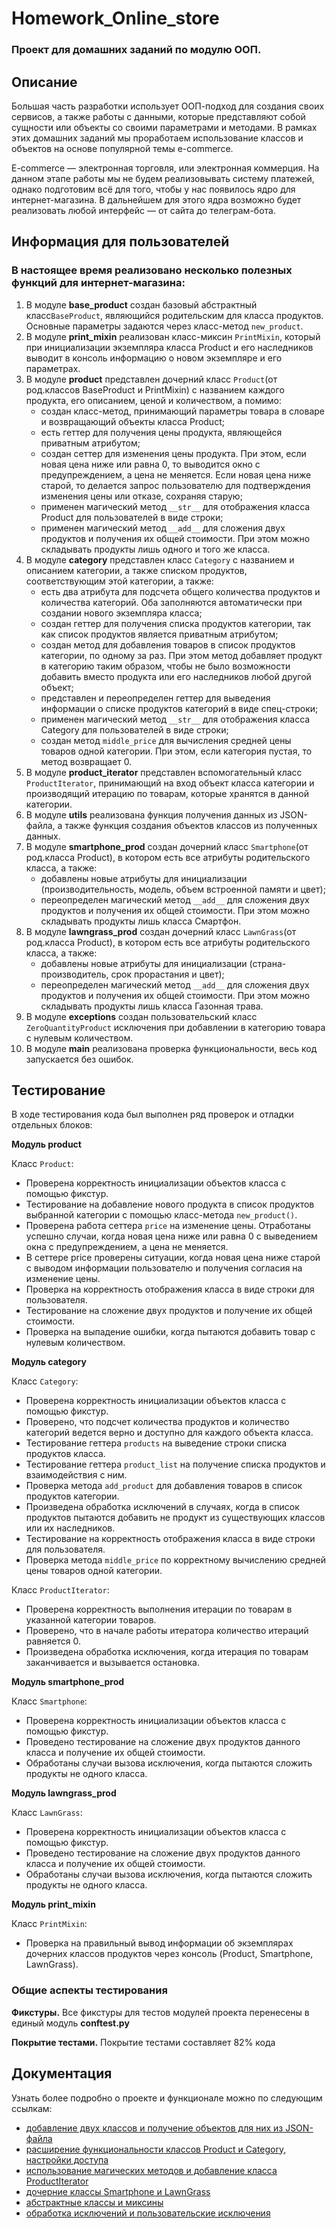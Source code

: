 # Homework_Online_store
### Проект для домашних заданий по модулю ООП.

## Описание
Большая часть разработки использует ООП-подход для создания своих сервисов, а также работы с данными, которые представляют собой сущности или объекты со своими параметрами и методами. 
В рамках этих домашних заданий мы проработаем использование классов и объектов на основе популярной темы e-commerce.

E-commerce — электронная торговля, или электронная коммерция. На данном этапе работы мы не будем реализовывать систему платежей, однако подготовим всё для того, чтобы у нас появилось ядро для интернет-магазина. 
В дальнейшем для этого ядра возможно будет реализовать любой интерфейс — от сайта до телеграм-бота.

## Информация для пользователей
### В настоящее время реализовано несколько полезных функций для интернет-магазина:
1) В модуле **base_product** создан базовый абстрактный класс`BaseProduct`, являющийся родительским для класса продуктов. Основные параметры задаются через класс-метод `new_product`.
2) В модуле **print_mixin** реализован класс-миксин `PrintMixin`, который при инициализации экземпляра класса Product и его наследников выводит в консоль информацию о новом экземпляре и его параметрах. 
3) В модуле **product** представлен дочерний класс `Product`(от род.классов BaseProduct и PrintMixin) с названием каждого продукта, его описанием, ценой и количеством, а помимо:
    + создан класс-метод, принимающий параметры товара в словаре и возвращающий объекты класса Product;
    + есть геттер для получения цены продукта, являющейся приватным атрибутом;
    + создан сеттер для изменения цены продукта. При этом, если новая цена ниже или равна 0, то выводится окно с предупреждением, а цена не меняется.
    Если новая цена ниже старой, то делается запрос пользователю для подтверждения изменения цены или отказе, сохраняя старую;
    + применен магический метод `__str__` для отображения класса Product для пользователей в виде строки;
    + применен магический метод `__add__` для сложения двух продуктов и получения их общей стоимости. При этом можно складывать продукты лишь одного и того же класса.
4) В модуле **category** представлен класс `Category` с названием и описанием категории, а также списком продуктов, соответствующим этой категории, а также:
    + есть два атрибута для подсчета общего количества продуктов и количества категорий. Оба заполняются автоматически при создании нового экземпляра класса;
    + создан геттер для получения списка продуктов категории, так как список продуктов является приватным атрибутом;
    + создан метод для добавления товаров в список продуктов категории, по одному за раз. При этом метод добавляет продукт в категорию таким образом, чтобы не было возможности добавить вместо продукта или его наследников любой другой объект;
    + представлен и переопределен геттер для выведения информации о списке продуктов категорий в виде спец-строки;
    + применен магический метод `__str__` для отображения класса Category для пользователей в виде строки;
    + создан метод `middle_price` для вычисления средней цены товаров одной категории. При этом, если категория пустая, то метод возвращает 0.
5) В модуле **product_iterator** представлен вспомогательный класс `ProductIterator`, принимающий на вход объект класса категории и производящий итерацию по товарам, которые хранятся в данной категории.
6) В модуле **utils** реализована функция получения данных из JSON-файла, а также функция создания объектов классов из полученных данных.
7) В модуле **smartphone_prod** создан дочерний класс `Smartphone`(от род.класса Product), в котором есть все атрибуты родительского класса, а также:
    + добавлены новые атрибуты для инициализации (производительность, модель, объем встроенной памяти и цвет);
    + переопределен магический метод `__add__` для сложения двух продуктов и получения их общей стоимости. При этом можно складывать продукты лишь класса Смартфон.
8) В модуле **lawngrass_prod** создан дочерний класс `LawnGrass`(от род.класса Product), в котором есть все атрибуты родительского класса, а также:
    + добавлены новые атрибуты для инициализации (страна-производитель, срок прорастания и цвет);
    + переопределен магический метод `__add__` для сложения двух продуктов и получения их общей стоимости. При этом можно складывать продукты лишь класса Газонная трава.
9) В модуле **exceptions** создан пользовательский класс `ZeroQuantityProduct` исключения при добавлении в категорию товара с нулевым количеством.
10) В модуле **main** реализована проверка функциональности, весь код запускается без ошибок.

## Тестирование
В ходе тестирования кода был выполнен ряд проверок и отладки отдельных блоков:

**Модуль product**

Класс `Product`:
+ Проверена корректность инициализации объектов класса с помощью фикстур.
+ Тестирование на добавление нового продукта в список продуктов выбранной категории с помощью класс-метода `new_product()`.
+ Проверена работа сеттера `price` на изменение цены. Отработаны успешно случаи, когда новая цена ниже или равна 0 с выведением окна с предупреждением, а цена не меняется.
+ В сеттере price проверены ситуации, когда новая цена ниже старой с выводом информации пользователю и получения согласия на изменение цены.
+ Проверка на корректность отображения класса в виде строки для пользователя.
+ Тестирование на сложение двух продуктов и получение их общей стоимости.
+ Проверка на выпадение ошибки, когда пытаются добавить товар с нулевым количеством.

**Модуль category**

Класс `Category`:
+ Проверена корректность инициализации объектов класса с помощью фикстур.
+ Проверено, что подсчет количества продуктов и количество категорий ведется верно и доступно для каждого объекта класса.
+ Тестирование геттера `products` на выведение строки списка продуктов класса.
+ Тестирование геттера `product_list` на получение списка продуктов и взаимодействия с ним.
+ Проверка метода `add_product` для добавления товаров в список продуктов категории.
+ Произведена обработка исключений в случаях, когда в список продуктов пытаются добавить не продукт из существующих классов или их наследников.
+ Тестирование на корректность отображения класса в виде строки для пользователя.
+ Проверка метода `middle_price` по корректному вычислению средней цены товаров одной категории.

Класс `ProductIterator`:
+ Проверена корректность выполнения итерации по товарам в указанной категории товаров.
+ Проверено, что в начале работы итератора количество итераций равняется 0.
+ Произведена обработка исключения, когда итерация по товарам заканчивается и вызывается остановка.

**Модуль smartphone_prod**

Класс `Smartphone`:
+ Проверена корректность инициализации объектов класса с помощью фикстур.
+ Проведено тестирование на сложение двух продуктов данного класса и получение их общей стоимости.
+ Обработаны случаи вызова исключения, когда пытаются сложить продукты не одного класса.

**Модуль lawngrass_prod**

Класс `LawnGrass`:
+ Проверена корректность инициализации объектов класса с помощью фикстур.
+ Проведено тестирование на сложение двух продуктов данного класса и получение их общей стоимости.
+ Обработаны случаи вызова исключения, когда пытаются сложить продукты не одного класса.

**Модуль print_mixin**

Класс `PrintMixin`:
+ Проверка на правильный вывод информации об экземплярах дочерних классов продуктов через консоль (Product, Smartphone, LawnGrass).

### Общие аспекты тестирования
**Фикстуры.** 
Все фикстуры для тестов модулей проекта перенесены в единый модуль **conftest.py**

**Покрытие тестами.** 
Покрытие тестами составляет 82% кода

## Документация
Узнать более подробно о проекте и функционале можно по следующим ссылкам:
- [добавление двух классов и получение объектов для них из JSON-файла](Homework_14.1.md)
- [расширение функциональности классов Product и Category, настройки доступа](Homework_14.2.md)
- [использование магических методов и добавление класса ProductIterator](Homework_15.1.md)
- [дочерние классы Smartphone и LawnGrass](Homework_16.1.md)
- [абстрактные классы и миксины](Homework_16.2.md)
- [обработка исключений и пользовательские исключения](Homework_17.1.md)